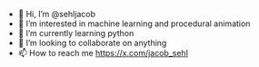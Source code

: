 - 👋 Hi, I’m @sehljacob
- 👀 I’m interested in machine learning and procedural animation
- 🌱 I’m currently learning python
- 💞️ I’m looking to collaborate on anything
- 📫 How to reach me https://x.com/jacob_sehl

<!---
sehljacob/sehljacob is a ✨ special ✨ repository because its `README.md` (this file) appears on your GitHub profile.
You can click the Preview link to take a look at your changes.
--->
